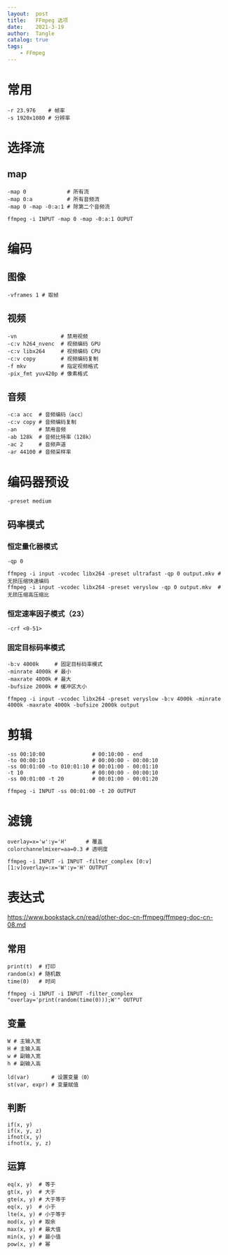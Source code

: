```yaml
---
layout:  post
title:   FFmpeg 选项
date:    2021-3-19
author:  Tangle
catalog: true
tags:
    - FFmpeg
---
```


# 常用

```
-r 23.976    # 帧率
-s 1920x1080 # 分辨率
```

# 选择流

## map

```
-map 0             # 所有流
-map 0:a           # 所有音频流
-map 0 -map -0:a:1 # 除第二个音频流
```

```
ffmpeg -i INPUT -map 0 -map -0:a:1 OUPUT
```

# 编码

## 图像

```
-vframes 1 # 取帧
```

## 视频

```
-vn              # 禁用视频
-c:v h264_nvenc  # 视频编码 GPU
-c:v libx264     # 视频编码 CPU
-c:v copy        # 视频编码复制
-f mkv           # 指定视频格式
-pix_fmt yuv420p # 像素格式
```

## 音频

```
-c:a acc  # 音频编码（acc）
-c:v copy # 音频编码复制
-an       # 禁用音频
-ab 128k  # 音频比特率（128k）
-ac 2     # 音频声道
-ar 44100 # 音频采样率
```

# 编码器预设

```
-preset medium
```

## 码率模式

### 恒定量化器模式

```
-qp 0
```

```
ffmpeg -i input -vcodec libx264 -preset ultrafast -qp 0 output.mkv # 无损压缩快速编码
ffmpeg -i input -vcodec libx264 -preset veryslow -qp 0 output.mkv  # 无损压缩高压缩比
```

### 恒定速率因子模式（23）

```
-crf <0-51>
```

### 固定目标码率模式

```
-b:v 4000k     # 固定目标码率模式
-minrate 4000k # 最小
-maxrate 4000k # 最大
-bufsize 2000k # 缓冲区大小
```

```
ffmpeg -i input -vcodec libx264 -preset veryslow -b:v 4000k -minrate 4000k -maxrate 4000k -bufsize 2000k output
```

# 剪辑

```
-ss 00:10:00               # 00:10:00 - end
-to 00:00:10               # 00:00:00 - 00:00:10
-ss 00:01:00 -to 010:01:10 # 00:01:00 - 00:01:10
-t 10                      # 00:00:00 - 00:00:10
-ss 00:01:00 -t 20         # 00:01:00 - 00:01:20
```

```
ffmpeg -i INPUT -ss 00:01:00 -t 20 OUTPUT
```

# 滤镜

```
overlay=x='w':y='H'      # 覆盖
colorchannelmixer=aa=0.3 # 透明度
```

```
ffmpeg -i INPUT -i INPUT -filter_complex [0:v][1:v]overlay=:x='W':y='H' OUTPUT
```

# 表达式

<https://www.bookstack.cn/read/other-doc-cn-ffmpeg/ffmpeg-doc-cn-08.md>

## 常用

```
print(t)  # 打印
random(x) # 随机数
time(0)   # 时间
```

```
ffmpeg -i INPUT -i INPUT -filter_complex "overlay='print(random(time(0)));W'" OUTPUT
```

## 变量

```
W # 主输入宽
H # 主输入高
w # 副输入宽
h # 副输入高
```

```
ld(var)       # 设置变量（0）
st(var, expr) # 变量赋值
```

## 判断

```
if(x, y)
if(x, y, z)
ifnot(x, y)
ifnot(x, y, z)
```

## 运算

```
eq(x, y)  # 等于
gt(x, y)  # 大于
gte(x, y) # 大于等于
eq(x, y)  # 小于
lte(x, y) # 小于等于
mod(x, y) # 取余
max(x, y) # 最大值
min(x, y) # 最小值
pow(x, y) # 幂
```

